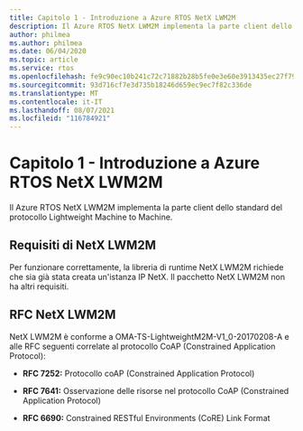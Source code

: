 ```yaml
---
title: Capitolo 1 - Introduzione a Azure RTOS NetX LWM2M
description: Il Azure RTOS NetX LWM2M implementa la parte client dello standard del protocollo Lightweight Machine to Machine.
author: philmea
ms.author: philmea
ms.date: 06/04/2020
ms.topic: article
ms.service: rtos
ms.openlocfilehash: fe9c90ec10b241c72c71882b28b5fe0e3e60e3913435ec27f797eade4ca4eca5
ms.sourcegitcommit: 93d716cf7e3d735b18246d659ec9ec7f82c336de
ms.translationtype: MT
ms.contentlocale: it-IT
ms.lasthandoff: 08/07/2021
ms.locfileid: "116784921"
---
```

# <a name="chapter-1---introduction-to-azure-rtos-netx-lwm2m"></a>Capitolo 1 - Introduzione a Azure RTOS NetX LWM2M

Il Azure RTOS NetX LWM2M implementa la parte client dello standard del protocollo Lightweight Machine to Machine.

## <a name="netx-lwm2m-requirements"></a>Requisiti di NetX LWM2M

Per funzionare correttamente, la libreria di runtime NetX LWM2M richiede che sia già stata creata un'istanza IP NetX. Il pacchetto NetX LWM2M non ha altri requisiti.

## <a name="netx-lwm2m-rfcs"></a>RFC NetX LWM2M

NetX LWM2M è conforme a OMA-TS-LightweightM2M-V1_0-20170208-A e alle RFC seguenti correlate al protocollo CoAP (Constrained Application Protocol):

- **RFC 7252:** Protocollo coAP (Constrained Application Protocol)

- **RFC 7641:** Osservazione delle risorse nel protocollo CoAP (Constrained Application Protocol)

- **RFC 6690:** Constrained RESTful Environments (CoRE) Link Format